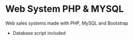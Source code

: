 # Web System PHP & MYSQL

Web sales systems made with PHP, MySQL and Bootstrap
- Database script included
